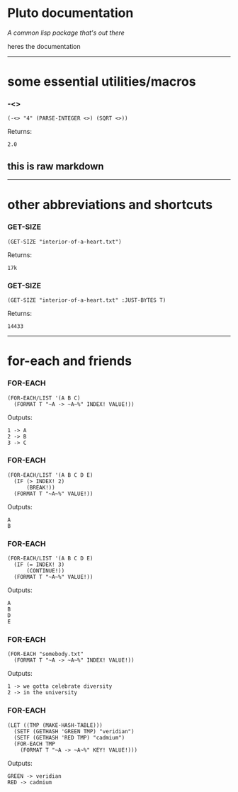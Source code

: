 # Pluto documentation
_A common lisp package that's out there_

heres the documentation

-----

# some essential utilities/macros


### -<>

```
(-<> "4" (PARSE-INTEGER <>) (SQRT <>))
```

Returns:
```
2.0
```

## this is raw markdown

-----

# other abbreviations and shortcuts


### GET-SIZE

```
(GET-SIZE "interior-of-a-heart.txt")
```

Returns:
```
17k
```


### GET-SIZE

```
(GET-SIZE "interior-of-a-heart.txt" :JUST-BYTES T)
```

Returns:
```
14433
```


-----

# for-each and friends


### FOR-EACH

```
(FOR-EACH/LIST '(A B C)
  (FORMAT T "~A -> ~A~%" INDEX! VALUE!))
```

Outputs:
```
1 -> A
2 -> B
3 -> C

```


### FOR-EACH

```
(FOR-EACH/LIST '(A B C D E)
  (IF (> INDEX! 2)
      (BREAK!))
  (FORMAT T "~A~%" VALUE!))
```

Outputs:
```
A
B

```


### FOR-EACH

```
(FOR-EACH/LIST '(A B C D E)
  (IF (= INDEX! 3)
      (CONTINUE!))
  (FORMAT T "~A~%" VALUE!))
```

Outputs:
```
A
B
D
E

```


### FOR-EACH

```
(FOR-EACH "somebody.txt"
  (FORMAT T "~A -> ~A~%" INDEX! VALUE!))
```

Outputs:
```
1 -> we gotta celebrate diversity
2 -> in the university

```


### FOR-EACH

```
(LET ((TMP (MAKE-HASH-TABLE)))
  (SETF (GETHASH 'GREEN TMP) "veridian")
  (SETF (GETHASH 'RED TMP) "cadmium")
  (FOR-EACH TMP
    (FORMAT T "~A -> ~A~%" KEY! VALUE!)))
```

Outputs:
```
GREEN -> veridian
RED -> cadmium

```

